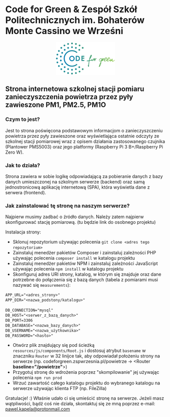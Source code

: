 # Code for Green & Zespół Szkół Politechnicznych im. Bohaterów Monte Cassino we Wrześni

<p align="center">
  <img src="/public/img/logo2.png?raw=true" alt="Code for Green logo">
</p>

## Strona internetowa szkolnej stacji pomiaru zanieczyszczenia powietrza przez pyły zawieszone PM1, PM2.5, PM1O

### Czym to jest?

Jest to strona poświęcona podstawowym informacjom o zanieczyszczeniu powietrza przez pyły zawieszone oraz wyświetlająca ostatnie odczyty ze szkolnej stacji pomiarowej wraz z opisem działania zastosowanego czujnika (Plantower PMS5003) oraz jego platformy (Raspberry Pi 3 B+/Raspberry Pi Zero W).

### Jak to działa?

Strona zawiera w sobie logikę odpowiadającą za pobieranie danych z bazy danych umieszczonej na szkolnym serwerze (backend) oraz samą jednostronicową aplikację internetową (SPA), która wyświetla dane z serwera (frontend).

### Jak zainstalować tę stronę na naszym serwerze?

Najpierw musimy zadbać o źródło danych. Należy zatem najpierw skonfigurować stację pomiarową. (tu będzie link do osobnego projektu)

Instalacja strony:
- Sklonuj repozytorium używając polecenia ```git clone <adres tego repozytorium>```
- Zainstaluj menedżer pakietów Composer i zainstaluj zależności PHP używając polecenia ```composer install``` w katalogu projektu
- Zainstaluj menedżer pakietów NPM i zainstaluj zależności JavaScript używając polecenia ```npm install``` w katalogu projektu
- Skonfiguruj adres URl strony, katalog, w którym się znajduje oraz dane potrzebne do połączenia się z bazą danych (tabela z pomiarami musi nazywać się ```measurements```):
```
APP_URL="<adres_strony>"
APP_DIR="<nazwa_podstony/katalogu>"

DB_CONNECTION="mysql"
DB_HOST="<serwer_z_bazą_danych>"
DB_PORT=3306
DB_DATABASE="<nazwa_bazy_danych>"
DB_USERNAME="<nazwa_użytkownika>"
DB_PASSWORD="<hasło>"
```
- Otwórz plik znajdujący się pod ścieżką ```resources/js/components/Root.js``` i dostosuj atrybut ```basename``` w znaczniku ```Router``` w 32 linijce tak, aby odpowiadał położeniu strony na serwerze (np. codeforgreen.zspwrzesnia.pl/powietrze -> <Router **baseline="/powietrze"**>)
- Przygotuj stronę do wdrożenia poprzez "skompilowanie" jej używając polecenia ```npm run prod```
- Wrzuć zawartość całego katalogu projektu do wybranego katalogu na serwerze używając klienta FTP (np. FileZilla)

Gratulacje! :) Właśnie udało ci się umieścić stronę na serwerze.
Jeżeli masz wątpliwości, bądź coś nie działa, skontaktuj się ze mną poprzez e-mail: pawel.kapela@protonmail.com

